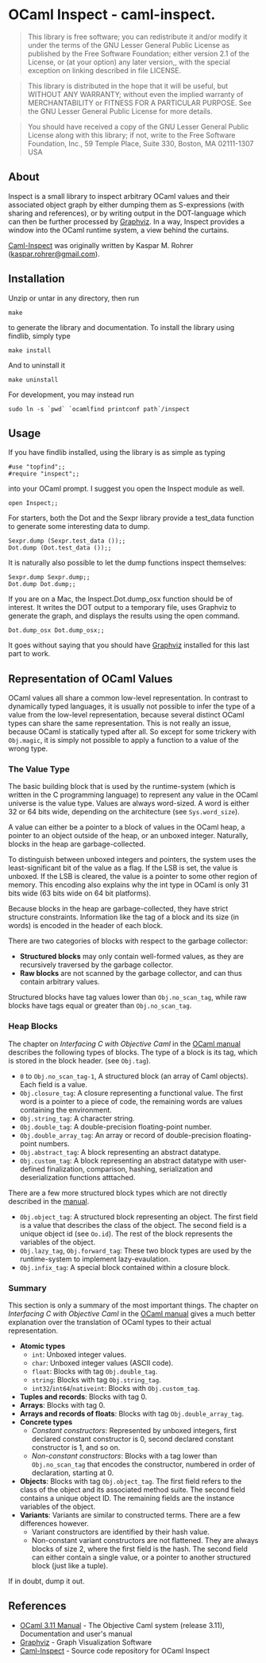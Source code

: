 OCaml Inspect - caml-inspect.
======================================================================

> This library is free software; you can redistribute it and/or
> modify it under the terms of the GNU Lesser General Public
> License as published by the Free Software Foundation; either
> version 2.1 of the License, or (at your option) any later version,,
> with the special exception on linking described in file LICENSE.

> This library is distributed in the hope that it will be useful,
> but WITHOUT ANY WARRANTY; without even the implied warranty of
> MERCHANTABILITY or FITNESS FOR A PARTICULAR PURPOSE.  See the GNU
> Lesser General Public License for more details.
 
> You should have received a copy of the GNU Lesser General Public
> License along with this library; if not, write to the Free Software
> Foundation, Inc., 59 Temple Place, Suite 330, Boston, MA  02111-1307  USA

About
-----

Inspect is a small library to inspect arbitrary OCaml values and their
associated object graph by either dumping them as S-expressions (with
sharing and references), or by writing output in the DOT-language
which can then be further processed by [Graphviz][]. In a way, Inspect
provides a window into the OCaml runtime system, a view behind the
curtains.

[Caml-Inspect][] was originally written by Kaspar M. Rohrer (<kaspar.rohrer@gmail.com>).

Installation
------------

Unzip or untar in any directory, then run

    make

to generate the library and documentation.
To install the library using findlib, simply type

    make install

And to uninstall it

    make uninstall

For development, you may instead run

    sudo ln -s `pwd` `ocamlfind printconf path`/inspect

Usage
-----

If you have findlib installed, using the library is as simple as
typing

    #use "topfind";;
    #require "inspect";;

into your OCaml prompt. I suggest you open the Inspect module as well.

    open Inspect;;

For starters, both the Dot and the Sexpr library provide a test_data
function to generate some interesting data to dump.

    Sexpr.dump (Sexpr.test_data ());;
    Dot.dump (Dot.test_data ());;

It is naturally also possible to let the dump functions inspect
themselves:

    Sexpr.dump Sexpr.dump;;
    Dot.dump Dot.dump;;

If you are on a Mac, the Inspect.Dot.dump_osx function should be of
interest. It writes the DOT output to a temporary file, uses Graphviz
to generate the graph, and displays the results using the open
command.

    Dot.dump_osx Dot.dump_osx;;

It goes without saying that you should have [Graphviz][] installed for
this last part to work.

Representation of OCaml Values
------------------------------

OCaml values all share a common low-level representation. In contrast
to dynamically typed languages, it is usually not possible to infer
the type of a value from the low-level representation, because several
distinct OCaml types can share the same representation. This is not
really an issue, because OCaml is statically typed after all. So
except for some trickery with `Obj.magic`, it is simply not possible
to apply a function to a value of the wrong type.

### The Value Type

The basic building block that is used by the runtime-system (which is
written in the C programming language) to represent any value in the
OCaml universe is the value type. Values are always word-sized. A word
is either 32 or 64 bits wide, depending on the architecture (see
`Sys.word_size`).

A value can either be a pointer to a block of values in the OCaml
heap, a pointer to an object outside of the heap, or an unboxed
integer. Naturally, blocks in the heap are garbage-collected.

To distinguish between unboxed integers and pointers, the system uses
the least-significant bit of the value as a flag. If the LSB is set,
the value is unboxed. If the LSB is cleared, the value is a pointer to
some other region of memory. This encoding also explains why the int
type in OCaml is only 31 bits wide (63 bits wide on 64 bit platforms).

Because blocks in the heap are garbage-collected, they have strict
structure constraints. Information like the tag of a block and its
size (in words) is encoded in the header of each block.

There are two categories of blocks with respect to the garbage collector:

- **Structured blocks** may only contain well-formed values, as they are
  recursively traversed by the garbage collector.
- **Raw blocks** are not scanned by the garbage collector, and can thus
  contain arbitrary values.

Structured blocks have tag values lower than `Obj.no_scan_tag`, while
raw blocks have tags equal or greater than `Obj.no_scan_tag`.

### Heap Blocks

The chapter on *Interfacing C with Objective Caml* in the [OCaml
manual][OCamlManual] describes the following types of blocks. The type
of a block is its tag, which is stored in the block header. (see
`Obj.tag`).

- `0` to `Obj.no_scan_tag-1`, A structured block (an array of Caml
objects). Each field is a value.
- `Obj.closure_tag`: A closure representing a functional value. The
first word is a pointer to a piece of code, the remaining words are
values containing the environment.
- `Obj.string_tag`: A character string.
- `Obj.double_tag`: A double-precision floating-point number.
- `Obj.double_array_tag`: An array or record of double-precision
floating-point numbers.
- `Obj.abstract_tag`: A block representing an abstract datatype.
- `Obj.custom_tag`: A block representing an abstract datatype with
user-defined finalization, comparison, hashing, serialization and
deserialization functions atttached.

There are a few more structured block types which are not directly
described in the [manual][OCamlManual].

- `Obj.object_tag`: A structured block representing an object. The first
  field is a value that describes the class of the object. The second
  field is a unique object id (see `Oo.id`). The rest of the block
  represents the variables of the object.
- `Obj.lazy_tag`, `Obj.forward_tag`: These two block types are used by the
runtime-system to implement lazy-evaulation.
- `Obj.infix_tag`: A special block contained within a closure block. 

### Summary

This section is only a summary of the most important things.  The
chapter on *Interfacing C with Objective Caml* in the [OCaml
manual][OCamlManual] gives a much better explanation over the
translation of OCaml types to their actual representation.

+ **Atomic types**
  + `int`: Unboxed integer values.
  + `char`: Unboxed integer values (ASCII code).
  + `float`: Blocks with tag `Obj.double_tag`.
  + `string`: Blocks with tag `Obj.string_tag`.
  + `int32`/`int64`/`nativeint`: Blocks with `Obj.custom_tag`.
+ **Tuples and records**: Blocks with tag 0.
+ **Arrays**: Blocks with tag 0.
+ **Arrays and records of floats**: Blocks with tag
`Obj.double_array_tag`.
+ **Concrete types**
    + *Constant constructors*: Represented by unboxed integers, first
    declared constant constructor is 0, second declared constant
    constructor is 1, and so on.
    + *Non-constant constructors*: Blocks with a tag lower than
    `Obj.no_scan_tag` that encodes the constructor, numbered in order
    of declaration, starting at 0.
+ **Objects**: Blocks with tag `Obj.object_tag`. The first field
refers to the class of the object and its associated method
suite. The second field contains a unique object ID. The remaining
fields are the instance variables of the object.
+ **Variants**: Variants are similar to constructed terms. There are a
few differences however.
    + Variant constructors are identified by their hash value.
    + Non-constant variant constructors are not flattened. They are
    always blocks of size 2, where the first field is the hash. The
    second field can either contain a single value, or a pointer to
    another structured block (just like a tuple).

If in doubt, dump it out.

References
----------

* [OCaml 3.11 Manual][OCamlManual] - The Objective Caml system (release 3.11), Documentation and user's manual
* [Graphviz][] - Graph Visualization Software
* [Caml-Inspect][] - Source code repository for OCaml Inspect

[OCamlManual]: http://caml.inria.fr/pub/docs/manual-ocaml/ "OCaml Manual"
[Graphviz]: http://www.graphviz.org/ "Graphviz - Graph Visualization Software"
[Caml-Inspect]: http://github.com/krohrer/caml-inspect "Source code repository"